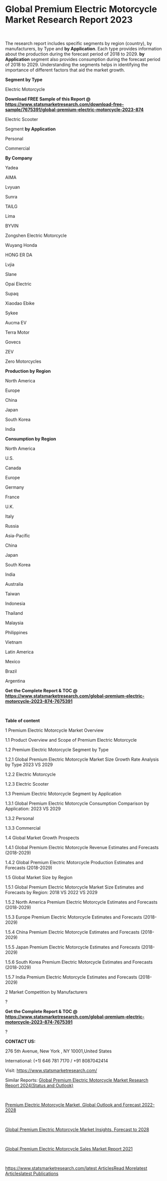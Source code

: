 <h1>Global Premium Electric Motorcycle Market Research Report 2023</h1><br/><p>The research report includes specific segments by region (country), by manufacturers, by Type and <strong>by Application</strong>. Each type provides information about the production during the forecast period of 2018 to 2029. <strong>by Application</strong> segment also provides consumption during the forecast period of 2018 to 2029. Understanding the segments helps in identifying the importance of different factors that aid the market growth.</p>
 
 
 
 <p><strong>Segment by Type</strong></p>
 
 
 
 <p>Electric Motorcycle</p>
 
 
 
 <p><strong>Download FREE Sample of this Report @ <a href="https://www.statsmarketresearch.com/download-free-sample/7675391/global-premium-electric-motorcycle-2023-874">https://www.statsmarketresearch.com/download-free-sample/7675391/global-premium-electric-motorcycle-2023-874</a></strong></p>
 
 
 
 <p>Electric Scooter</p>
 
 
 
 <p>Segment <strong>by Application</strong></p>
 
 
 
 <p>Personal</p>
 
 
 
 <p>Commercial</p>
 
 
 
 <p><strong>By Company</strong></p>
 
 
 
 <p>Yadea</p>
 
 
 
 <p>AIMA</p>
 
 
 
 <p>Lvyuan</p>
 
 
 
 <p>Sunra</p>
 
 
 
 <p>TAILG</p>
 
 
 
 <p>Lima</p>
 
 
 
 <p>BYVIN</p>
 
 
 
 <p>Zongshen Electric Motorcycle</p>
 
 
 
 <p>Wuyang Honda</p>
 
 
 
 <p>HONG ER DA</p>
 
 
 
 <p>Lvjia</p>
 
 
 
 <p>Slane</p>
 
 
 
 <p>Opai Electric</p>
 
 
 
 <p>Supaq</p>
 
 
 
 <p>Xiaodao Ebike</p>
 
 
 
 <p>Sykee</p>
 
 
 
 <p>Aucma EV</p>
 
 
 
 <p>Terra Motor</p>
 
 
 
 <p>Govecs</p>
 
 
 
 <p>ZEV</p>
 
 
 
 <p>Zero Motorcycles</p>
 
 
 
 <p><strong>Production by Region</strong></p>
 
 
 
 <p>North America</p>
 
 
 
 <p>Europe</p>
 
 
 
 <p>China</p>
 
 
 
 <p>Japan</p>
 
 
 
 <p>South Korea</p>
 
 
 
 <p>India</p>
 
 
 
 <p><strong>Consumption by Region</strong></p>
 
 
 
 <p>North America</p>
 
 
 
 <p>U.S.</p>
 
 
 
 <p>Canada</p>
 
 
 
 <p>Europe</p>
 
 
 
 <p>Germany</p>
 
 
 
 <p>France</p>
 
 
 
 <p>U.K.</p>
 
 
 
 <p>Italy</p>
 
 
 
 <p>Russia</p>
 
 
 
 <p>Asia-Pacific</p>
 
 
 
 <p>China</p>
 
 
 
 <p>Japan</p>
 
 
 
 <p>South Korea</p>
 
 
 
 <p>India</p>
 
 
 
 <p>Australia</p>
 
 
 
 <p>Taiwan</p>
 
 
 
 <p>Indonesia</p>
 
 
 
 <p>Thailand</p>
 
 
 
 <p>Malaysia</p>
 
 
 
 <p>Philippines</p>
 
 
 
 <p>Vietnam</p>
 
 
 
 <p>Latin America</p>
 
 
 
 <p>Mexico</p>
 
 
 
 <p>Brazil</p>
 
 
 
 <p>Argentina</p>
 
 
 
 <div><b>Get the Complete Report & TOC @ <a href="https://www.statsmarketresearch.com/global-premium-electric-motorcycle-2023-874-7675391">https://www.statsmarketresearch.com/global-premium-electric-motorcycle-2023-874-7675391</a></b></div>
 
 
 
 <p><br />
 
 <b>Table of content</b></p>
 
 
 
 <p>1 Premium Electric Motorcycle Market Overview<br />
 
 1.1 Product Overview and Scope of Premium Electric Motorcycle<br />
 
 1.2 Premium Electric Motorcycle Segment by Type<br />
 
 1.2.1 Global Premium Electric Motorcycle Market Size Growth Rate Analysis by Type 2023 VS 2029<br />
 
 1.2.2 Electric Motorcycle<br />
 
 1.2.3 Electric Scooter<br />
 
 1.3 Premium Electric Motorcycle Segment by Application<br />
 
 1.3.1 Global Premium Electric Motorcycle Consumption Comparison by Application: 2023 VS 2029<br />
 
 1.3.2 Personal<br />
 
 1.3.3 Commercial<br />
 
 1.4 Global Market Growth Prospects<br />
 
 1.4.1 Global Premium Electric Motorcycle Revenue Estimates and Forecasts (2018-2029)<br />
 
 1.4.2 Global Premium Electric Motorcycle Production Estimates and Forecasts (2018-2029)<br />
 
 1.5 Global Market Size by Region<br />
 
 1.5.1 Global Premium Electric Motorcycle Market Size Estimates and Forecasts by Region: 2018 VS 2022 VS 2029<br />
 
 1.5.2 North America Premium Electric Motorcycle Estimates and Forecasts (2018-2029)<br />
 
 1.5.3 Europe Premium Electric Motorcycle Estimates and Forecasts (2018-2029)<br />
 
 1.5.4 China Premium Electric Motorcycle Estimates and Forecasts (2018-2029)<br />
 
 1.5.5 Japan Premium Electric Motorcycle Estimates and Forecasts (2018-2029)<br />
 
 1.5.6 South Korea Premium Electric Motorcycle Estimates and Forecasts (2018-2029)<br />
 
 1.5.7 India Premium Electric Motorcycle Estimates and Forecasts (2018-2029)<br />
 
 2 Market Competition by Manufacturers<br />
 
 ? </p>
 
 
 
 <div><b>Get the Complete Report & TOC @ <a href="https://www.statsmarketresearch.com/global-premium-electric-motorcycle-2023-874-7675391">https://www.statsmarketresearch.com/global-premium-electric-motorcycle-2023-874-7675391</a></b></div>
 
 
 
 <p>? </p>
 
 
 
 <p><b>CONTACT US:</b><br />
 
 276 5th Avenue, New York , NY 10001,United States<br />
 
 International: (+1) 646 781 7170 / +91 8087042414<br />
 
 Visit: <a href="https://www.statsmarketresearch.com/">https://www.statsmarketresearch.com/</a><br />
 
 Similar Reports: <a href="https://www.statsmarketresearch.com/global-premium-electric-motorcycle-2023-874-7675391">Global Premium Electric Motorcycle Market Research Report 2024(Status and Outlook)</a><br />
 
 <br />
 
 <a href="https://www.statsmarketresearch.com/global-premium-electric-motorcycle-2023-874-7675391">Premium Electric Motorcycle Market, Global Outlook and Forecast 2022-2028</a><br />
 
 <br />
 
 <a href="https://www.statsmarketresearch.com/global-premium-electric-motorcycle-2023-874-7675391">Global Premium Electric Motorcycle Market Insights, Forecast to 2028</a><br />
 
 <br />
 
 <a href="https://www.statsmarketresearch.com/global-premium-electric-motorcycle-2023-874-7675391">Global Premium Electric Motorcycle Sales Market Report 2021</a><br />
 
 <br />
 
 <a href="https://gyeongbokgung.com">https://www.statsmarketresearch.com/</a><a href="https://hallyeomaritime.com">latest Articles</a><a href="https://jingwansa.com">Read More</a><a href="https://nguoiviet.jp/">latest Articles</a><a href="https://www.intelmarketresearch.com/">latest Publications</a></p>